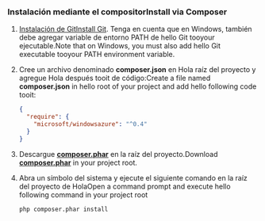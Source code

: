 ### <a name="install-via-composer"></a><span data-ttu-id="c4f17-101">Instalación mediante el compositor</span><span class="sxs-lookup"><span data-stu-id="c4f17-101">Install via Composer</span></span>
1. <span data-ttu-id="c4f17-102">[Instalación de Git][install-git]</span><span class="sxs-lookup"><span data-stu-id="c4f17-102">[Install Git][install-git].</span></span> <span data-ttu-id="c4f17-103">Tenga en cuenta que en Windows, también debe agregar variable de entorno PATH de hello Git tooyour ejecutable.</span><span class="sxs-lookup"><span data-stu-id="c4f17-103">Note that on Windows, you must also add hello Git executable tooyour PATH environment variable.</span></span> 
2. <span data-ttu-id="c4f17-104">Cree un archivo denominado **composer.json** en Hola raíz del proyecto y agregue Hola después tooit de código:</span><span class="sxs-lookup"><span data-stu-id="c4f17-104">Create a file named **composer.json** in hello root of your project and add hello following code tooit:</span></span>
   
    ```json
    {
      "require": {
        "microsoft/windowsazure": "^0.4"
      }
    }
    ```
3. <span data-ttu-id="c4f17-105">Descargue **[composer.phar][composer-phar]** en la raíz del proyecto.</span><span class="sxs-lookup"><span data-stu-id="c4f17-105">Download **[composer.phar][composer-phar]** in your project root.</span></span>
4. <span data-ttu-id="c4f17-106">Abra un símbolo del sistema y ejecute el siguiente comando en la raíz del proyecto de Hola</span><span class="sxs-lookup"><span data-stu-id="c4f17-106">Open a command prompt and execute hello following command in your project root</span></span>
   
    ```
    php composer.phar install
    ```

[php-sdk-github]: http://go.microsoft.com/fwlink/?LinkId=252719
[install-git]: http://git-scm.com/book/en/Getting-Started-Installing-Git
[download-SDK-PHP]: ../articles/php-download-sdk.md
[composer-phar]: http://getcomposer.org/composer.phar
